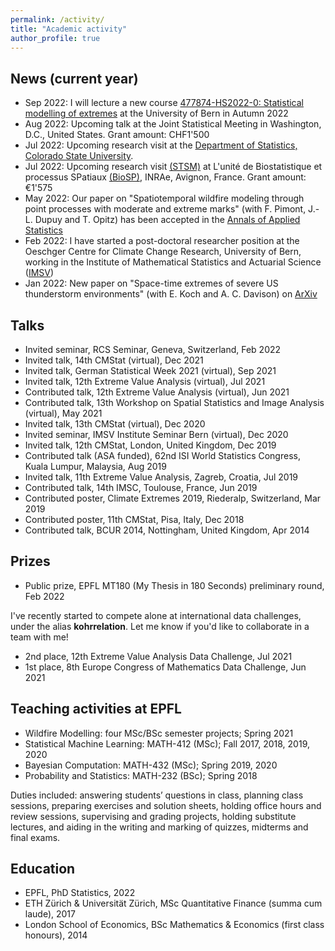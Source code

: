 ```yaml
---
permalink: /activity/
title: "Academic activity"
author_profile: true
---
```


News (current year)
------

- Sep 2022: I will lecture a new course [477874-HS2022-0: Statistical modelling of extremes](https://ilias.unibe.ch/goto_ilias3_unibe_crs_2404790.html) at the University of Bern in Autumn 2022 
- Aug 2022: Upcoming talk at the Joint Statistical Meeting in Washington, D.C., United States. Grant amount: CHF1'500
- Jul 2022: Upcoming research visit at the [Department of Statistics, Colorado State University](https://statistics.colostate.edu/). 
- Jul 2022: Upcoming research visit [(STSM)](http://damocles.compoundevents.org/stsm.php) at L'unité de Biostatistique et processus SPatiaux [(BioSP)](https://biosp.mathnum.inrae.fr/), INRAe, Avignon, France. Grant amount: €1'575
- May 2022: Our paper on "Spatiotemporal wildfire modeling through point processes with moderate and extreme marks" (with F. Pimont, J.-L. Dupuy and T. Opitz) has been accepted in the [Annals of Applied Statistics](https://imstat.org/journals-and-publications/annals-of-applied-statistics/)
- Feb 2022: I have started a post-doctoral researcher position at the Oeschger Centre for Climate Change Research, University of Bern, working in the Institute of Mathematical Statistics and Actuarial Science ([IMSV](https://www.imsv.unibe.ch/about_us/staff/dr_koh_jonathan_boon_han/index_eng.html))
- Jan 2022: New paper on "Space-time extremes of severe US thunderstorm environments" (with E. Koch and A. C. Davison) on [ArXiv](https://arxiv.org/abs/2201.05102) 


Talks
------
- Invited seminar, RCS Seminar, Geneva, Switzerland, Feb 2022
- Invited talk, 14th CMStat (virtual), Dec 2021
- Invited talk, German Statistical Week 2021 (virtual), Sep 2021
- Invited talk, 12th Extreme Value Analysis (virtual), Jul 2021
- Contributed talk, 12th Extreme Value Analysis (virtual), Jun 2021
- Contributed talk, 13th Workshop on Spatial Statistics and Image Analysis (virtual), May 2021
- Invited talk, 13th CMStat (virtual), Dec 2020
- Invited seminar, IMSV Institute Seminar Bern (virtual), Dec 2020
- Invited talk, 12th CMStat, London, United Kingdom, Dec 2019
- Contributed talk (ASA funded), 62nd ISI World Statistics Congress, Kuala Lumpur, Malaysia, Aug 2019
- Invited talk, 11th Extreme Value Analysis, Zagreb, Croatia, Jul 2019
- Contributed talk, 14th IMSC, Toulouse, France, Jun 2019
- Contributed poster, Climate Extremes 2019, Riederalp, Switzerland, Mar 2019
- Contributed poster, 11th CMStat, Pisa, Italy, Dec 2018
- Contributed talk, BCUR 2014, Nottingham, United Kingdom, Apr 2014


Prizes 
-------
- Public prize, EPFL MT180 (My Thesis in 180 Seconds) preliminary round, Feb 2022

I've recently started to compete alone at international data challenges, under the alias **kohrrelation**. Let me know if you'd like to collaborate in a team with me! 

- 2nd place, 12th Extreme Value Analysis Data Challenge, Jul 2021
- 1st place, 8th Europe Congress of Mathematics Data Challenge, Jun 2021


Teaching activities at EPFL
-------
- Wildfire Modelling: four MSc/BSc semester projects; Spring 2021
- Statistical Machine Learning: MATH-412 (MSc); Fall 2017, 2018, 2019, 2020
- Bayesian Computation: MATH-432 (MSc); Spring 2019, 2020
- Probability and Statistics: MATH-232 (BSc); Spring 2018

Duties included: answering students’ questions in class, planning class sessions, preparing exercises and solution sheets, holding office hours and review sessions, supervising and grading projects, holding substitute lectures, and aiding in the writing and marking of quizzes, midterms and final exams. 


Education
-------
- EPFL, PhD Statistics, 2022
- ETH Zürich & Universität Zürich, MSc Quantitative Finance (summa cum laude), 2017
- London School of Economics, BSc Mathematics & Economics (first class honours), 2014



